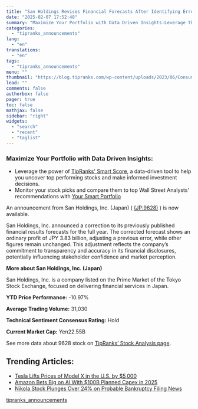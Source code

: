 ```yaml
---
title: "San Holdings Revises Financial Forecasts After Identifying Errors"
date: "2025-02-07 17:52:48"
summary: "Maximize Your Portfolio with Data Driven Insights:Leverage the power of TipRanks' Smart Score, a data-driven tool to help you uncover top performing stocks and make informed investment decisions. Monitor your stock picks and compare them to top Wall Street Analysts' recommendations with Your Smart PortfolioAn announcement from San Holdings, Inc...."
categories:
  - "tipranks_announcements"
lang:
  - "en"
translations:
  - "en"
tags:
  - "tipranks_announcements"
menu: ""
thumbnail: "https://blog.tipranks.com/wp-content/uploads/2023/06/Consumer-Cylical-3-750x406.jpg"
lead: ""
comments: false
authorbox: false
pager: true
toc: false
mathjax: false
sidebar: "right"
widgets:
  - "search"
  - "recent"
  - "taglist"
---
```


### Maximize Your Portfolio with Data Driven Insights:

* Leverage the power of [TipRanks' Smart Score](https://www.tipranks.com/screener/top-smart-score-stocks), a data-driven tool to help you uncover top performing stocks and make informed investment decisions.
* Monitor your stock picks and compare them to top Wall Street Analysts' recommendations with  [Your Smart Portfolio](https://www.tipranks.com/smart-portfolio/holdings)

An announcement from San Holdings, Inc. (Japan) ( [(JP:9628)](https://www.tipranks.com/stocks/jp:9628) ) is now available.

San Holdings, Inc. announced a correction to its previously published financial results forecasts for the full year. The corrected forecast shows an ordinary profit of JPY 3.83 billion, adjusting a previous error, while other figures remain unchanged. This adjustment reflects the company’s commitment to transparency and accuracy in its financial disclosures, potentially influencing stakeholder confidence and market perception.

**More about San Holdings, Inc. (Japan)**

San Holdings, Inc. is a company listed on the Prime Market of the Tokyo Stock Exchange, focused on delivering financial services in Japan.

**YTD Price Performance:** -10.97%

**Average Trading Volume:** 31,030

**Technical Sentiment Consensus Rating:** Hold

**Current Market Cap:** Yen22.55B

See more data about 9628 stock on [TipRanks’ Stock Analysis page](https://www.tipranks.com/stocks/jp:9628/stock-analysis).

Trending Articles:
------------------

* [Tesla Lifts Prices of Model X in the U.S. by $5,000](https://www.tipranks.com/news/tesla-lifts-prices-of-model-x-in-the-u-s-by-5000)
* [Amazon Bets Big on AI With $100B Planned Capex in 2025](https://www.tipranks.com/news/amazon-bets-big-on-ai-with-100b-planned-capex-in-2025)
* [Nikola Stock Plunges Over 24% on Probable Bankruptcy Filing News](https://www.tipranks.com/news/nikola-stock-plunges-over-24-on-probable-bankruptcy-filing-news)

[tipranks_announcements](https://www.tipranks.com/news/company-announcements/san-holdings-revises-financial-forecasts-after-identifying-errors)
